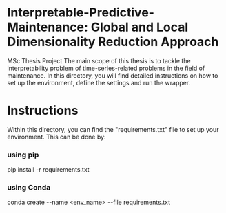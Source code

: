 # Interpretable-Predictive-Maintenance: Global and Local Dimensionality Reduction Approach
MSc Thesis Project
The main scope of this thesis is to tackle the interpretability problem of time-series-related problems in the field of maintenance. In this directory, you will find detailed instructions on how to set up the environment, define the settings and run the wrapper.

# Instructions
Within this directory, you can find the "requirements.txt" file to set up your environment. This can be done by:
### using pip
pip install -r requirements.txt
### using Conda
conda create --name <env_name> --file requirements.txt
